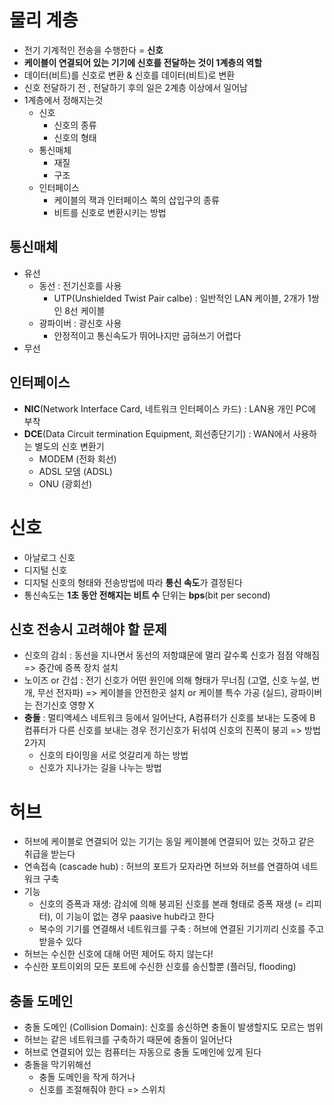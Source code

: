 # 물리 계층

- 전기 기계적인 전송을 수행한다 = **신호**
- **케이블이 연결되어 있는 기기에 신호를 전달하는 것이 1계층의 역할**
- 데이터(비트)를 신호로 변환 & 신호를 데이터(비트)로 변환
- 신호 전달하기 전 , 전달하기 후의 일은 2계층 이상에서 일어남
- 1계층에서 정해지는것
  - 신호
    - 신호의 종류
    - 신호의 형태
  - 통신매체
    - 재질
    - 구조
  - 인터페이스
    - 케이블의 잭과 인터페이스 쪽의 삽입구의 종류
    - 비트를 신호로 변환시키는 방법

## 통신매체

- 유선
  - 동선 : 전기신호를 사용
    - UTP(Unshielded Twist Pair calbe) : 일반적인 LAN 케이블, 2개가 1쌍인 8선 케이블
  - 광파이버 : 광신호 사용
    - 안정적이고 통신속도가 뛰어나지만 굽혀쓰기 어렵다
- 무선

## 인터페이스

- **NIC**(Network Interface Card, 네트워크 인터페이스 카드) : LAN용 개인 PC에 부착
- **DCE**(Data Circuit termination Equipment, 회선종단기기) : WAN에서 사용하는 별도의 신호 변환기
  - MODEM (전화 회선)
  - ADSL 모뎀 (ADSL)
  - ONU (광회선)

# 신호

- 아날로그 신호
- 디지털 신호
- 디지털 신호의 형태와 전송방법에 따라 **통신 속도**가 결정된다
- 통신속도는 **1초 동안 전해지는 비트 수** 단위는 **bps**(bit per second)

## 신호 전송시 고려해야 할 문제

- 신호의 감쇠 : 동선을 지나면서 동선의 저항떄문에 멀리 갈수록 신호가 점점 약해짐 => 중간에 증폭 장치 설치
- 노이즈 or 간섭 : 전기 신호가 어떤 원인에 의해 형태가 무너짐 (고열, 신호 누설, 번개, 무선 전자파) => 케이블을 안전한곳 설치 or 케이블 특수 가공 (실드), 광파이버는 전기신호 영향 X
- **충돌** : 멀티액세스 네트워크 등에서 일어난다, A컴퓨터가 신호를 보내는 도중에 B 컴퓨터가 다른 신호를 보내는 경우 전기신호가 뒤섞여 신호의 진폭이 붕괴 => 방법 2가지
  - 신호의 타이밍을 서로 엇갈리게 하는 방법
  - 신호가 지나가는 길을 나누는 방법

# 허브

- 허브에 케이블로 연결되어 있는 기기는 동일 케이블에 연결되어 있는 것하고 같은 취급을 받는다
- 연속접속 (cascade hub) : 허브의 포트가 모자라면 허브와 허브를 연결하여 네트워크 구축
- 기능
  - 신호의 증폭과 재생: 감쇠에 의해 붕괴된 신호를 본래 형태로 증폭 재생 (= 리피터), 이 기능이 없는 경우 paasive hub라고 한다
  - 복수의 기기를 연결해서 네트워크를 구축 : 허브에 연결된 기기끼리 신호를 주고받을수 있다
- 허브는 수신한 신호에 대해 어떤 제어도 하지 않는다!
- 수신한 포트이외의 모든 포트에 수신한 신호를 송신할뿐 (플러딩, flooding)

## 충돌 도메인

- 충돌 도메인 (Collision Domain): 신호를 송신하면 충돌이 발생할지도 모르는 범위
- 허브는 같은 네트워크를 구축하기 때문에 충돌이 일어난다
- 허브로 연결되어 있는 컴퓨터는 자동으로 충돌 도메인에 있게 된다
- 충돌을 막기위해선
  - 충돌 도메인을 작게 하거나
  - 신호를 조절해줘야 한다 => 스위치
